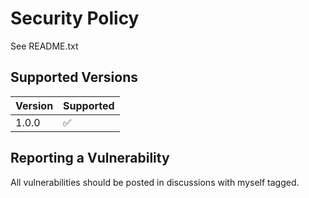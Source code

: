# Security Policy
See README.txt

## Supported Versions

| Version | Supported          |
| ------- | ------------------ |
| 1.0.0   | :white_check_mark: |

## Reporting a Vulnerability

All vulnerabilities should be posted in discussions with myself tagged.
